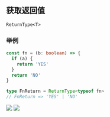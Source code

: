 ## 获取返回值

`ReturnType<T>`

### 举例

```typescript
const fn = (b: boolean) => {
  if (a) {
    return 'YES'
  }
  return 'NO'
}

type FnReturn = ReturnType<typeof fn>
// FnReturn => 'YES' | 'NO'
```

<a href="../tools/return_type.ts"><img src="https://img.shields.io/badge/-code-blue"/></a>
<a href="../tests/return_type.ts"><img src="https://img.shields.io/badge/-test-orange"/></a>